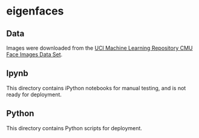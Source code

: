 # eigenfaces

## Data

Images were downloaded from the [UCI Machine Learning Repository CMU Face Images Data Set](http://archive.ics.uci.edu/ml/machine-learning-databases/faces-mld/faces.tar.gz).

## Ipynb

This directory contains iPython notebooks for manual testing, and is not ready for deployment.

## Python

This directory contains Python scripts for deployment.
